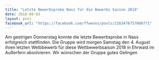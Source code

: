 ```yaml
---
title: "Letzte Bewerbsprobe Nass für die Bewerbs Saison 2018"
date: 2018-08-03
layout: post
facebook_url: "https://facebook.com/ffwenns/posts/2163476757060771"
---
```


Am gestrigen Donnerstag konnte die letzte Bewerbsprobe in Nass erfolgreich stattfinden. Die Gruppe wird morgen Samstag den 4. August ihren letzten Wetbbewerb für diese Wettbewerbsaison 2018 in Ehrwald im Außerfern absolvieren. Wir wünschen der Gruppe gutes Gelingen